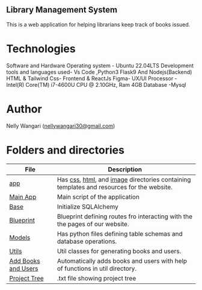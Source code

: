 ## Library Management System

This is a web application for helping librarians keep track of books issued.

# Technologies

Software and Hardware
Operating system - Ubuntu 22.04LTS
Development tools and languages used- Vs Code ,Python3 Flask9 And Nodejs(Backend)
HTML & Tailwind Css- Frontend & ReactJs
Figma- UX/UI
Processor - Intel(R) Core(TM) i7-4600U CPU @ 2.10GHz, Ram 4GB
Database -Mysql 



# Author
Nelly Wangari (nellywangari30@gmail.com)

# Folders and directories
|   **File**   |   **Description**   |
| -------------- | --------------------- |
|[app](/build/app/) | Has [css](/build/app/static/), [html](/build/app/templates/), and [image](/build/app/static/img/) directories containing templates and resources for the website.|
|[Main App](/build/app/lbs.py)| Main script of the application|
|[Base](/build/app/common/base.py)| Initialize SQLAlchemy|
|[Blueprint](/build/app/blueprint/)| Blueprint defining routes fro interacting with the the pages of our website.|
|[Models](/build/app/models/)| Has python files defining table schemas and database operations.|
|[Utils](./build/app/utils/)| Util classes for generating books and users.|
|[Add Books and Users](./build/app/auto_insert_book_users.py)| Automatically adds books and users with help of functions in util directory.|
|[Project Tree](./lbs_tree.txt)| .txt file showing project tree|
